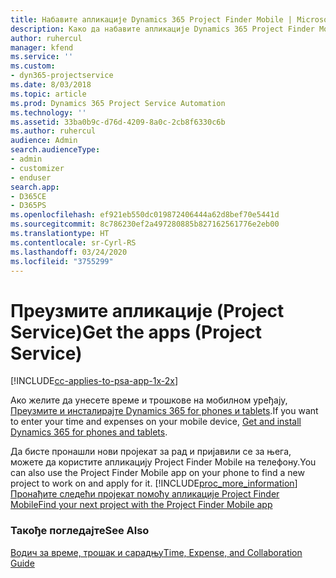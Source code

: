```yaml
---
title: Набавите апликације Dynamics 365 Project Finder Mobile | MicrosoftDocs
description: Како да набавите апликације Dynamics 365 Project Finder Mobile
author: ruhercul
manager: kfend
ms.service: ''
ms.custom:
- dyn365-projectservice
ms.date: 8/03/2018
ms.topic: article
ms.prod: Dynamics 365 Project Service Automation
ms.technology: ''
ms.assetid: 33ba0b9c-d76d-4209-8a0c-2cb8f6330c6b
ms.author: ruhercul
audience: Admin
search.audienceType:
- admin
- customizer
- enduser
search.app:
- D365CE
- D365PS
ms.openlocfilehash: ef921eb550dc019872406444a62d8bef70e5441d
ms.sourcegitcommit: 8c786230ef2a497280885b827162561776e2eb00
ms.translationtype: HT
ms.contentlocale: sr-Cyrl-RS
ms.lasthandoff: 03/24/2020
ms.locfileid: "3755299"
---
```

# <a name="get-the-apps-project-service"></a><span data-ttu-id="6c931-103">Преузмите апликације (Project Service)</span><span class="sxs-lookup"><span data-stu-id="6c931-103">Get the apps (Project Service)</span></span>

[!INCLUDE[cc-applies-to-psa-app-1x-2x](../includes/cc-applies-to-psa-app-1x-2x.md)]

<span data-ttu-id="6c931-104">Ако желите да унесете време и трошкове на мобилном уређају, [Преузмите и инсталирајте Dynamics 365 for phones и tablets](../mobile-app/dynamics-365-phones-tablets-users-guide.md).</span><span class="sxs-lookup"><span data-stu-id="6c931-104">If you want to enter your time and expenses on your mobile device, [Get and install Dynamics 365 for phones and tablets](../mobile-app/dynamics-365-phones-tablets-users-guide.md).</span></span>  
  
 <span data-ttu-id="6c931-105">Да бисте пронашли нови пројекат за рад и пријавили се за њега, можете да користите апликацију Project Finder Mobile на телефону.</span><span class="sxs-lookup"><span data-stu-id="6c931-105">You can also use the Project Finder Mobile app on your phone to find a new project to work on and apply for it.</span></span> [!INCLUDE[proc_more_information](../includes/proc-more-information.md)] <span data-ttu-id="6c931-106">[Пронађите следећи пројекат помоћу апликације Project Finder Mobile](../project-service/find-next-project-finder-mobile-app.md)</span><span class="sxs-lookup"><span data-stu-id="6c931-106">[Find your next project with the Project Finder Mobile app](../project-service/find-next-project-finder-mobile-app.md)</span></span> 
  
### <a name="see-also"></a><span data-ttu-id="6c931-107">Такође погледајте</span><span class="sxs-lookup"><span data-stu-id="6c931-107">See Also</span></span>  
 [<span data-ttu-id="6c931-108">Водич за време, трошак и сарадњу</span><span class="sxs-lookup"><span data-stu-id="6c931-108">Time, Expense, and Collaboration Guide</span></span>](../project-service/time-expense-collaboration-guide.md)
